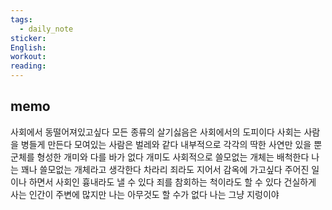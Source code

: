 ```yaml
---
tags:
  - daily_note
sticker: 
English: 
workout: 
reading:
---
```

## memo

사회에서 동떨어져있고싶다
모든 종류의 살기싫음은 사회에서의 도피이다
사회는 사람을 병들게 만든다
모여있는 사람은 벌레와 같다
내부적으로 각각의 딱한 사연만 있을 뿐 군체를 형성한 개미와 다를 바가 없다
개미도 사회적으로 쓸모없는 개체는 배척한다
나는 꽤나 쓸모없는 개체라고 생각한다
차라리 죄라도 지어서 감옥에 가고싶다
주어진 일이나 하면서 사회인 흉내라도 낼 수 있다
죄를 참회하는 척이라도 할 수 있다
건실하게 사는 인간이 주변에 많지만 나는 아무것도 할 수가 없다
나는 그냥 지렁이야
